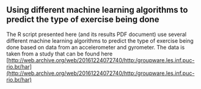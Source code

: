 ## Using different machine learning algorithms to predict the type of exercise being done

The R script presented here (and its results PDF document) use several different machine learning algorithms to predict the type of exercise being done based on data from an accelerometer and gyrometer. The data is taken from a study that can be found here [http://web.archive.org/web/20161224072740/http:/groupware.les.inf.puc-rio.br/har](http://web.archive.org/web/20161224072740/http:/groupware.les.inf.puc-rio.br/har)
